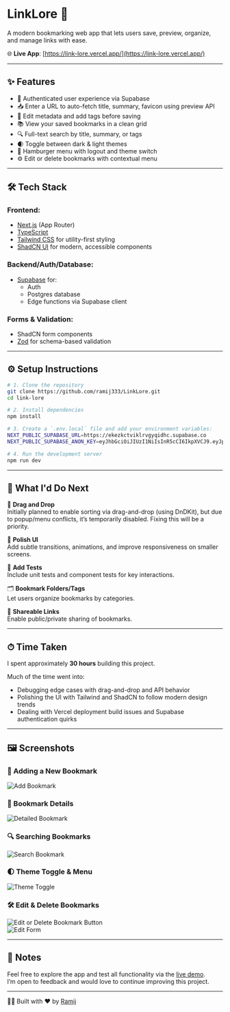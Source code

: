 # LinkLore 🔗

A modern bookmarking web app that lets users save, preview, organize, and manage links with ease.

🌐 **Live App**: [https://link-lore.vercel.app/](https://link-lore.vercel.app/)

---

## ✨ Features

- 🔐 Authenticated user experience via Supabase
- 📥 Enter a URL to auto-fetch title, summary, favicon using preview API
- 📝 Edit metadata and add tags before saving
- 📚 View your saved bookmarks in a clean grid
- 🔍 Full-text search by title, summary, or tags
- 🌒 Toggle between dark & light themes
- 🧭 Hamburger menu with logout and theme switch
- ⚙️ Edit or delete bookmarks with contextual menu

---


## 🛠 Tech Stack

### Frontend:
- [Next.js](https://nextjs.org/) (App Router)
- [TypeScript](https://www.typescriptlang.org/)
- [Tailwind CSS](https://tailwindcss.com/) for utility-first styling
- [ShadCN UI](https://ui.shadcn.com/) for modern, accessible components

### Backend/Auth/Database:
- [Supabase](https://supabase.com/) for:
  - Auth
  - Postgres database
  - Edge functions via Supabase client

### Forms & Validation:
- ShadCN form components
- [Zod](https://zod.dev/) for schema-based validation

---

## ⚙️ Setup Instructions

```bash
# 1. Clone the repository
git clone https://github.com/ramij333/LinkLore.git
cd link-lore

# 2. Install dependencies
npm install

# 3. Create a `.env.local` file and add your environment variables:
NEXT_PUBLIC_SUPABASE_URL=https://ekezkctviklrvgyqidhc.supabase.co
NEXT_PUBLIC_SUPABASE_ANON_KEY=eyJhbGciOiJIUzI1NiIsInR5cCI6IkpXVCJ9.eyJpc3MiOiJzdXBhYmFzZSIsInJlZiI6ImVrZXprY3R2aWtscnZneXFpZGhjIiwicm9sZSI6ImFub24iLCJpYXQiOjE3NDc3MzIwNTYsImV4cCI6MjA2MzMwODA1Nn0.aSJ5A7cOtOASy2sQC1Nhb6hm9THp9hgHDMdcRndkgT4

# 4. Run the development server
npm run dev
```

---

## 🧩 What I'd Do Next

🧲 **Drag and Drop**  
Initially planned to enable sorting via drag-and-drop (using DnDKit), but due to popup/menu conflicts, it’s temporarily disabled. Fixing this will be a priority.

💄 **Polish UI**  
Add subtle transitions, animations, and improve responsiveness on smaller screens.

🧪 **Add Tests**  
Include unit tests and component tests for key interactions.

🗂 **Bookmark Folders/Tags**  
Let users organize bookmarks by categories.

🔖 **Shareable Links**  
Enable public/private sharing of bookmarks.

---

## ⏱ Time Taken

I spent approximately **30 hours** building this project.

Much of the time went into:

- Debugging edge cases with drag-and-drop and API behavior  
- Polishing the UI with Tailwind and ShadCN to follow modern design trends  
- Dealing with Vercel deployment build issues and Supabase authentication quirks

---

## 🖼️ Screenshots

<!-- Add screenshots below by dragging them here or uploading manually -->

### 📌 Adding a New Bookmark  
![Add Bookmark](./public/screenshots/create_bookmark.PNG)

### 📖 Bookmark Details  
![Detailed Bookmark](./public/screenshots/card_button.PNG)

### 🔍 Searching Bookmarks  
![Search Bookmark](./public/screenshots/searching_bookmark.PNG)

### 🌓 Theme Toggle & Menu  
![Theme Toggle](./public/screenshots/toggle_button.PNG)

### 🛠️ Edit & Delete Bookmarks  
![Edit or Delete Bookmark Button](./public/screenshots/card_popup_button.PNG)  
![Edit Form](./public/screenshots/update_form.PNG)

---

## 📝 Notes

Feel free to explore the app and test all functionality via the [live demo](https://link-lore.vercel.app/).  
I’m open to feedback and would love to continue improving this project.

---

🧑‍💻 Built with ❤️ by [Ramij](https://github.com/ramij333)
